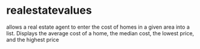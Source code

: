 # realestatevalues
allows a real estate agent to enter the cost of homes in a given area into a list. Displays the average cost of a home, the median cost, the lowest price, and the highest price
